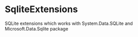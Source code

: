 # SqliteExtensions
SQLite extensions which works with System.Data.SQLite and Microsoft.Data.Sqlite package
